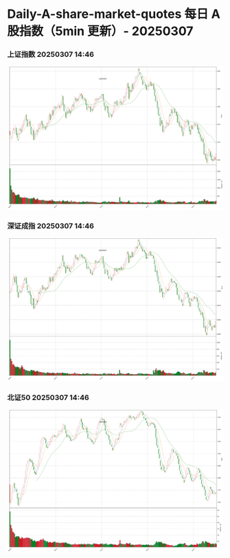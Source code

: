 
# Daily-A-share-market-quotes 每日 A 股指数（5min 更新）- 20250307

### 上证指数 20250307 14:46
![](./fig/2025/3/20250307-sh000001.png)

### 深证成指 20250307 14:46
![](./fig/2025/3/20250307-sz399001.png)

### 北证50 20250307 14:46
![](./fig/2025/3/20250307-bj899050.png)

